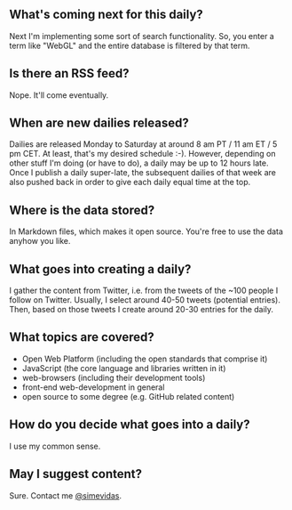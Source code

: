 ## What's coming next for this daily?

Next I'm implementing some sort of search functionality. So, you enter a term like "WebGL" and the entire database is filtered by that term.

## Is there an RSS feed?

Nope. It'll come eventually.

## When are new dailies released?

Dailies are released Monday to Saturday at around 8 am PT / 11 am ET / 5 pm CET. At least, that's my desired schedule :-). However, depending on other stuff I'm doing (or have to do), a daily may be up to 12 hours late. Once I publish a daily super-late, the subsequent dailies of that week are also pushed back in order to give each daily equal time at the top.

## Where is the data stored?

In Markdown files, which makes it open source. You're free to use the data anyhow you like.

## What goes into creating a daily?

I gather the content from Twitter, i.e. from the tweets of the ~100 people I follow on Twitter. Usually, I select around 40-50 tweets (potential entries). Then, based on those tweets I create around 20-30 entries for the daily.

## What topics are covered?

 - Open Web Platform (including the open standards that comprise it)
 - JavaScript (the core language and libraries written in it)
 - web-browsers (including their development tools)
 - front-end web-development in general
 - open source to some degree (e.g. GitHub related content)

## How do you decide what goes into a daily?

I use my common sense.

## May I suggest content?

Sure. Contact me [@simevidas](http://twitter.com/simevidas).